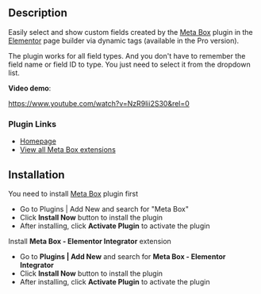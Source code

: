 ## Description

Easily select and show custom fields created by the [Meta Box](https://metabox.io) plugin in the [Elementor](https://elementor.com) page builder via dynamic tags (available in the Pro version).

The plugin works for all field types. And you don't have to remember the field name or field ID to type. You just need to select it from the dropdown list.

**Video demo**:

https://www.youtube.com/watch?v=NzR9lii2S30&rel=0

### Plugin Links

- [Homepage](https://metabox.io/plugins/mb-elementor-integrator/)
- [View all Meta Box extensions](https://metabox.io/plugins/)

## Installation

You need to install [Meta Box](https://metabox.io) plugin first

- Go to Plugins | Add New and search for "Meta Box"
- Click **Install Now** button to install the plugin
- After installing, click **Activate Plugin** to activate the plugin

Install **Meta Box - Elementor Integrator** extension

- Go to **Plugins | Add New** and search for **Meta Box - Elementor Integrator**
- Click **Install Now** button to install the plugin
- After installing, click **Activate Plugin** to activate the plugin
